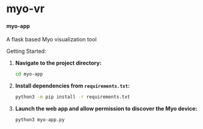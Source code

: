 # myo-vr


#### myo-app
A flask based Myo visualization tool

Getting Started:

1. **Navigate to the project directory:**
   ```bash
   cd myo-app
   ```
2. **Install dependencies from `requirements.txt`:**
   ```bash
   python3 -m pip install -r requirements.txt
   ```
3. **Launch the web app and allow permission to discover the Myo device:**
   ```bash
   python3 myo-app.py
   ```
